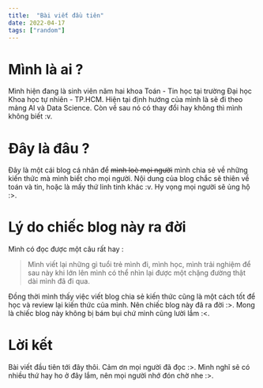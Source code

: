 ```yaml
---
title:  "Bài viết đầu tiên"
date: 2022-04-17
tags: ["random"]
---
```


# Mình là ai ?
Mình hiện đang là sinh viên năm hai khoa Toán - Tin học tại trường Đại học Khoa học tự nhiên - TP.HCM. Hiện tại định hướng của mình là sẽ đi theo mảng AI và Data Science. Còn về sau nó có thay đổi hay không thì mình không biết :v.

# Đây là đâu ?

Đây là một cái blog cá nhân để ~~mình loè mọi người~~ mình chia sẻ về những kiến thức mà mình biết cho mọi người. Nội dung của blog chắc sẽ thiên về toán và tin, hoặc là mấy thứ linh tinh khác :v. Hy vọng mọi người sẽ ủng hộ :>.

# Lý do chiếc blog này ra đời
Mình có đọc được một câu rất hay :
> Mình viết lại những gì tuổi trẻ mình đi, mình học, mình trải nghiệm để sau này khi lớn lên mình có thể nhìn lại được một chặng đường thật dài mình đã đi qua.

Đồng thời mình thấy việc viết blog chia sẻ kiến thức cũng là một cách tốt để học và review lại kiến thức của mình. Nên chiếc blog này đã ra đời :>. Mong là chiếc blog này không bị bám bụi chứ mình cũng lười lắm :<.

# Lời kết
Bài viết đầu tiên tới đây thôi. Cảm ơn mọi người đã đọc :>. Mình nghĩ sẽ có nhiều thứ hay ho ở đây lắm, nên mọi người nhớ đón chờ nhe :>.